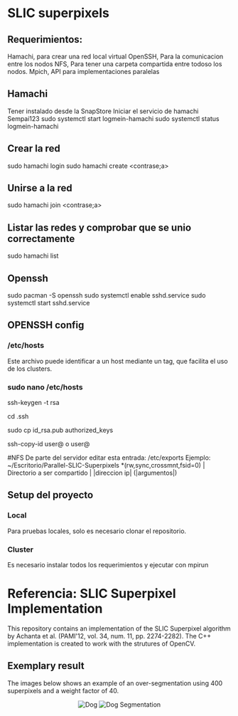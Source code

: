 # SLIC superpixels


## Requerimientos:
Hamachi, para crear una red local virtual
OpenSSH, Para la comunicacion entre los nodos
NFS, Para tener una carpeta compartida entre todoso los nodos.
Mpich, API para implementaciones paralelas

## Hamachi
Tener instalado desde la SnapStore
Iniciar el servicio de hamachi
Sempai123
sudo systemctl start logmein-hamachi
sudo systemctl status logmein-hamachi

## Crear la red
sudo hamachi login
sudo hamachi create <nombre> <contrase;a>

## Unirse a la red
sudo hamachi join <nombre> <contrase;a>

## Listar las redes y comprobar que se unio correctamente
sudo hamachi list


## Openssh

sudo pacman -S openssh
sudo systemctl enable sshd.service
sudo systemctl start sshd.service


## OPENSSH config

### /etc/hosts
Este archivo puede identificar a un host mediante un tag, que facilita el uso de los clusters.
    
  
### sudo nano /etc/hosts
  
ssh-keygen -t rsa

cd .ssh

sudo cp id_rsa.pub authorized_keys

ssh-copy-id user@<ip> o user@<tag>


#NFS
De parte del servidor editar esta entrada:
/etc/exports
Ejemplo:
  ~/Escritorio/Parallel-SLIC-Superpixels *(rw,sync,crossmnt,fsid=0)
  |      Directorio a ser compartido  | |direccion ip| (|argumentos|)
 
## Setup del proyecto

### Local
  Para pruebas locales, solo es necesario clonar el repositorio.
  
### Cluster
  Es necesario instalar todos los requerimientos y ejecutar con mpirun
  


  
# Referencia: SLIC Superpixel Implementation
This repository contains an implementation of the SLIC Superpixel algorithm by Achanta et al. (PAMI'12, vol. 34, num. 11, pp. 2274-2282). The C++ implementation is created to work with the strutures of OpenCV.

## Exemplary result
The images below shows an example of an over-segmentation using 400 superpixels and a weight factor of 40.
<p align="center">
  <img src="https://github.com/PSMM/SLIC-Superpixels/blob/master/dog.png?raw=true" alt="Dog"/>
  <img src="https://github.com/PSMM/SLIC-Superpixels/blob/master/dog_segmentation.png?raw=true" alt="Dog Segmentation"/>
</p>
